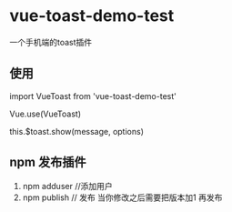# vue-toast-demo-test
 一个手机端的toast插件

 ## 使用
  import VueToast from 'vue-toast-demo-test'

  Vue.use(VueToast)

  this.$toast.show(message, options)
  
 ## npm 发布插件
  1. npm adduser  //添加用户
  2. npm publish // 发布
  当你修改之后需要把版本加1 再发布

